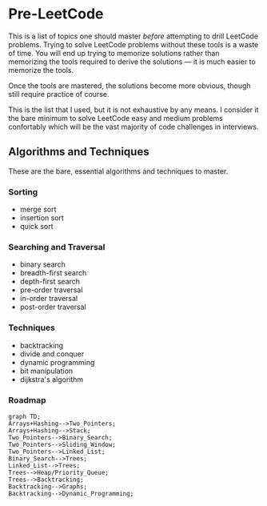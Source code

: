 # Pre-LeetCode

This is a list of topics one should master *before* attempting to drill LeetCode problems. Trying to solve LeetCode problems without these tools is a waste of time. You will end up trying to memorize solutions rather than memorizing the tools required to derive the solutions — it is much easier to memorize the tools.

Once the tools are mastered, the solutions become more obvious, though still require practice of course.

This is the list that I used, but it is not exhaustive by any means. I consider it the bare minimum to solve LeetCode easy and medium problems confortably which will be the vast majority of code challenges in interviews.

## Algorithms and Techniques

These are the bare, essential algorithms and techniques to master.

### Sorting

- merge sort
- insertion sort
- quick sort

### Searching and Traversal

- binary search
- breadth-first search
- depth-first search
- pre-order traversal
- in-order traversal
- post-order traversal

### Techniques

- backtracking
- divide and conquer
- dynamic programming
- bit manipulation
- dijkstra's algorithm

### Roadmap

```mermaid
graph TD;
Arrays+Hashing-->Two_Pointers;
Arrays+Hashing-->Stack;
Two_Pointers-->Binary_Search;
Two_Pointers-->Sliding_Window;
Two_Pointers-->Linked_List;
Binary_Search-->Trees;
Linked_List-->Trees;
Trees-->Heap/Priority_Queue;
Trees-->Backtracking;
Backtracking-->Graphs;
Backtracking-->Dynamic_Programming;
```
